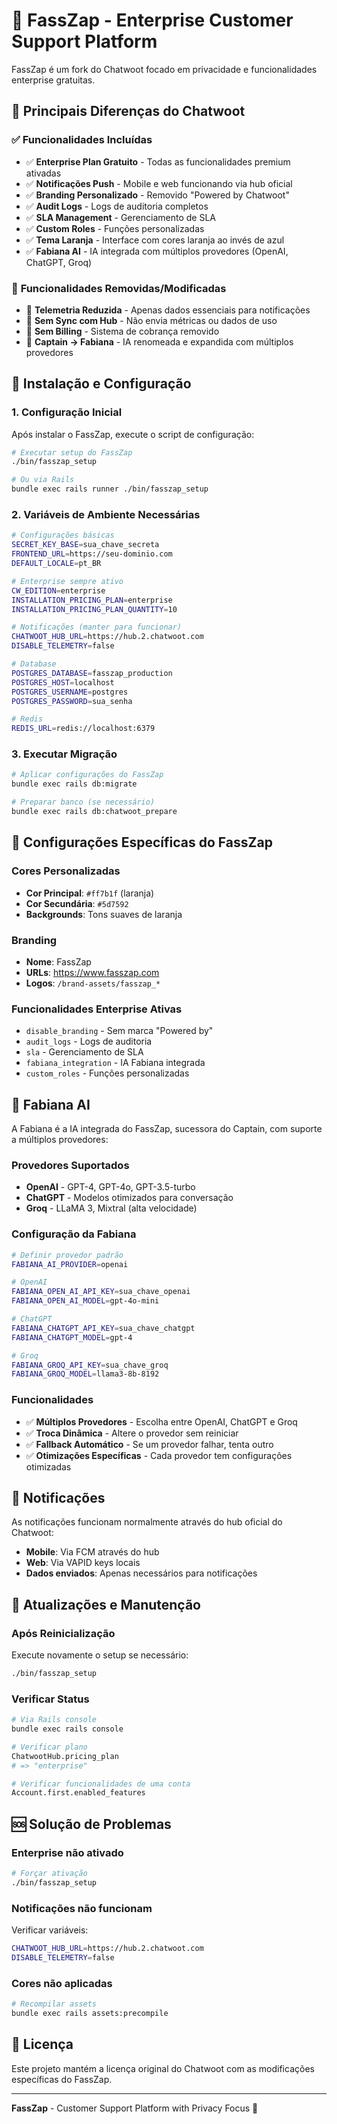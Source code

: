 # 🧡 FassZap - Enterprise Customer Support Platform

FassZap é um fork do Chatwoot focado em privacidade e funcionalidades enterprise gratuitas.

## 🌟 Principais Diferenças do Chatwoot

### ✅ **Funcionalidades Incluídas**
- ✅ **Enterprise Plan Gratuito** - Todas as funcionalidades premium ativadas
- ✅ **Notificações Push** - Mobile e web funcionando via hub oficial
- ✅ **Branding Personalizado** - Removido "Powered by Chatwoot"
- ✅ **Audit Logs** - Logs de auditoria completos
- ✅ **SLA Management** - Gerenciamento de SLA
- ✅ **Custom Roles** - Funções personalizadas
- ✅ **Tema Laranja** - Interface com cores laranja ao invés de azul
- ✅ **Fabiana AI** - IA integrada com múltiplos provedores (OpenAI, ChatGPT, Groq)

### 🚫 **Funcionalidades Removidas/Modificadas**
- 🚫 **Telemetria Reduzida** - Apenas dados essenciais para notificações
- 🚫 **Sem Sync com Hub** - Não envia métricas ou dados de uso
- 🚫 **Sem Billing** - Sistema de cobrança removido
- 🔄 **Captain → Fabiana** - IA renomeada e expandida com múltiplos provedores

## 🚀 Instalação e Configuração

### 1. **Configuração Inicial**

Após instalar o FassZap, execute o script de configuração:

```bash
# Executar setup do FassZap
./bin/fasszap_setup

# Ou via Rails
bundle exec rails runner ./bin/fasszap_setup
```

### 2. **Variáveis de Ambiente Necessárias**

```bash
# Configurações básicas
SECRET_KEY_BASE=sua_chave_secreta
FRONTEND_URL=https://seu-dominio.com
DEFAULT_LOCALE=pt_BR

# Enterprise sempre ativo
CW_EDITION=enterprise
INSTALLATION_PRICING_PLAN=enterprise
INSTALLATION_PRICING_PLAN_QUANTITY=10

# Notificações (manter para funcionar)
CHATWOOT_HUB_URL=https://hub.2.chatwoot.com
DISABLE_TELEMETRY=false

# Database
POSTGRES_DATABASE=fasszap_production
POSTGRES_HOST=localhost
POSTGRES_USERNAME=postgres
POSTGRES_PASSWORD=sua_senha

# Redis
REDIS_URL=redis://localhost:6379
```

### 3. **Executar Migração**

```bash
# Aplicar configurações do FassZap
bundle exec rails db:migrate

# Preparar banco (se necessário)
bundle exec rails db:chatwoot_prepare
```

## 🔧 Configurações Específicas do FassZap

### **Cores Personalizadas**
- **Cor Principal**: `#ff7b1f` (laranja)
- **Cor Secundária**: `#5d7592`
- **Backgrounds**: Tons suaves de laranja

### **Branding**
- **Nome**: FassZap
- **URLs**: https://www.fasszap.com
- **Logos**: `/brand-assets/fasszap_*`

### **Funcionalidades Enterprise Ativas**
- `disable_branding` - Sem marca "Powered by"
- `audit_logs` - Logs de auditoria
- `sla` - Gerenciamento de SLA
- `fabiana_integration` - IA Fabiana integrada
- `custom_roles` - Funções personalizadas

## 🤖 Fabiana AI

A Fabiana é a IA integrada do FassZap, sucessora do Captain, com suporte a múltiplos provedores:

### **Provedores Suportados**
- **OpenAI** - GPT-4, GPT-4o, GPT-3.5-turbo
- **ChatGPT** - Modelos otimizados para conversação
- **Groq** - LLaMA 3, Mixtral (alta velocidade)

### **Configuração da Fabiana**
```bash
# Definir provedor padrão
FABIANA_AI_PROVIDER=openai

# OpenAI
FABIANA_OPEN_AI_API_KEY=sua_chave_openai
FABIANA_OPEN_AI_MODEL=gpt-4o-mini

# ChatGPT
FABIANA_CHATGPT_API_KEY=sua_chave_chatgpt
FABIANA_CHATGPT_MODEL=gpt-4

# Groq
FABIANA_GROQ_API_KEY=sua_chave_groq
FABIANA_GROQ_MODEL=llama3-8b-8192
```

### **Funcionalidades**
- ✅ **Múltiplos Provedores** - Escolha entre OpenAI, ChatGPT e Groq
- ✅ **Troca Dinâmica** - Altere o provedor sem reiniciar
- ✅ **Fallback Automático** - Se um provedor falhar, tenta outro
- ✅ **Otimizações Específicas** - Cada provedor tem configurações otimizadas

## 📱 Notificações

As notificações funcionam normalmente através do hub oficial do Chatwoot:
- **Mobile**: Via FCM através do hub
- **Web**: Via VAPID keys locais
- **Dados enviados**: Apenas necessários para notificações

## 🔄 Atualizações e Manutenção

### **Após Reinicialização**
Execute novamente o setup se necessário:
```bash
./bin/fasszap_setup
```

### **Verificar Status**
```bash
# Via Rails console
bundle exec rails console

# Verificar plano
ChatwootHub.pricing_plan
# => "enterprise"

# Verificar funcionalidades de uma conta
Account.first.enabled_features
```

## 🆘 Solução de Problemas

### **Enterprise não ativado**
```bash
# Forçar ativação
./bin/fasszap_setup
```

### **Notificações não funcionam**
Verificar variáveis:
```bash
CHATWOOT_HUB_URL=https://hub.2.chatwoot.com
DISABLE_TELEMETRY=false
```

### **Cores não aplicadas**
```bash
# Recompilar assets
bundle exec rails assets:precompile
```

## 📄 Licença

Este projeto mantém a licença original do Chatwoot com as modificações específicas do FassZap.

---

**FassZap** - Customer Support Platform with Privacy Focus 🧡
